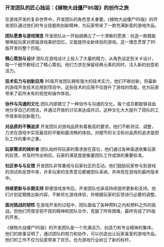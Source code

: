 ### 开发团队的匠心独运：《植物大战僵尸95版》的创作之旅

在游戏开发的复杂世界中，开发团队的角色至关重要。《植物大战僵尸95版》的开发团队通过他们的专业技能和创新精神，为玩家带来了一款充满新意的游戏作品。

**团队愿景与游戏理念**
开发团队从一开始就确立了一个清晰的愿景：创造一款既能够唤起玩家对原版游戏美好回忆，又能提供全新体验的游戏。这一理念贯穿了95版开发的整个历程。

**精心策划与设计**
团队在游戏设计上投入了大量的精力，从角色设定到关卡设计，每一个细节都经过了精心策划。他们力求在保留经典元素的同时，注入新的创意和活力。

**技术实力与创新应用**
95版开发团队拥有强大的技术实力，他们不断创新，将最新的游戏开发技术应用到项目中。这些技术的应用不仅提升了游戏的性能，也为玩家带来了前所未有的视觉和操作体验。

**协作与沟通的文化**
团队内部建立了一种协作与沟通的文化。每个成员都能够自由地分享自己的想法，并通过开放的讨论来达成共识。这种文化大大提升了团队的工作效率和创新能力。

**对品质的不懈追求**
开发团队对游戏品质有着极高的要求。他们不断测试、调整，力求在游戏中实现最佳的平衡和最流畅的体验。对细节的关注和对品质的追求是团队工作的重中之重。

**玩家需求的倾听者**
团队始终将玩家的需求放在首位，他们通过各种渠道收集玩家的反馈，并及时作出响应。玩家的满意度是衡量团队工作成效的重要标准。

**社区参与与反馈**
开发团队非常重视与玩家社区的互动。他们鼓励玩家参与到游戏的测试和反馈中来，许多玩家的宝贵意见都被团队采纳，并体现在游戏的最终版本中。

**持续更新与长期支持**
即便游戏发布后，开发团队也承诺持续提供更新和支持。他们计划定期推出新内容，不断优化游戏体验，并根据玩家的反馈进行必要的调整。

**面对挑战的韧性**
在游戏开发的过程中，团队面临了各种预料之内和预料之外的挑战。但他们凭借坚韧不拔的精神和团队合作，克服了所有困难，最终完成了95版的开发。

《植物大战僵尸95版》的开发团队是一个充满活力、创造力和专业精神的集体。他们的故事证明了，通过团队的努力和协作，可以创造出让玩家喜爱的游戏作品。他们的工作不仅为玩家带来了欢乐，也为游戏行业树立了新的标杆。